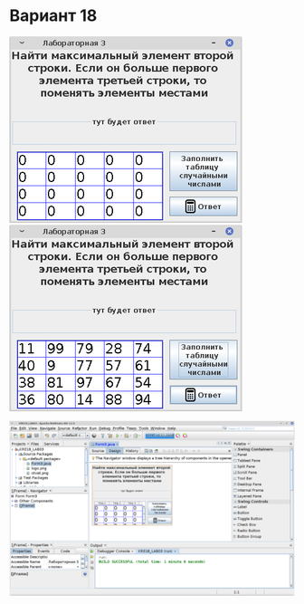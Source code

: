 # Вариант 18
<img src="screenshots/Screenshot_2021-10-02_08-49-03.png">
<img src="screenshots/Screenshot_2021-10-02_08-49-55.png">

![1](screenshots/Screenshot_2021-10-02_08-50-14.png)
